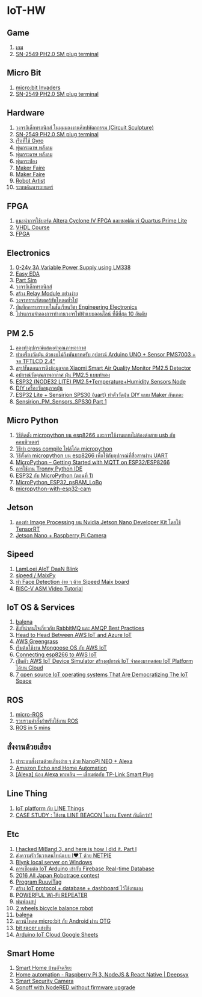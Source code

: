 # IoT-HW

<h2>Game </h2>
<ol>    
    <li> <a href="https://www.facebook.com/watch/?ref=saved&v=525164738004132/">เกม</a></li>    
    <li> <a href="https://www.mcucity.com/product/1797/sn-2549-ph2-0-sm-plug-terminal-spring-clamp-terminals-crimping-tool-crimping-pliers-for-d-sub-termin">SN-2549 PH2.0 SM plug terminal</a></li>        
</ol>  

<h2>Micro Bit </h2>
<ol>    
    <li> <a href="https://www.facebook.com/watch/?ref=saved&v=1081205105393593">micro:bit Invaders</a></li>    
    <li> <a href="https://www.mcucity.com/product/1797/sn-2549-ph2-0-sm-plug-terminal-spring-clamp-terminals-crimping-tool-crimping-pliers-for-d-sub-termin">SN-2549 PH2.0 SM plug terminal</a></li>        
</ol>  

<h2>Hardware </h2>
<ol>    
    <li> <a href="https://www.facebook.com/groups/arduino.thai/permalink/2156601164382649/">วงจรอิเล็กทรอนิกส์ ในมุมมองงานศิลปหัตถกรรม (Circuit Sculpture)</a></li>    
    <li> <a href="https://www.mcucity.com/product/1797/sn-2549-ph2-0-sm-plug-terminal-spring-clamp-terminals-crimping-tool-crimping-pliers-for-d-sub-termin">SN-2549 PH2.0 SM plug terminal</a></li>    
    <li> <a href="https://www.facebook.com/watch/?v=499418133841971&extid=GdilLd8bDxgOJGdq">เรือที่ใช้ Gyro</a></li>
    <li> <a href="https://www.facebook.com/shodelta/videos/875454352643763/">หุ่นกระดาษ พลังลม</a></li>       
    <li> <a href="https://www.facebook.com/watch/?ref=saved&v=10156983437809369">หุ่นกระดาษ พลังลม</a></li>     
    <li> <a href="https://www.facebook.com/maggiemok1011/videos/153545172194224/">หุ่นกระป๋อง</a></li>        
    <li> <a href="https://www.facebook.com/makerfairebangkok/posts/2044262732501534">Maker Faire</a></li>    
    <li> <a href="https://www.facebook.com/makerfairebangkok/posts/2044683895792751">Maker Faire</a></li>   
    <li> <a href="https://www.facebook.com/watch/?ref=saved&v=926309387820692">Robot Artist</a></li>       
    <li> <a href="https://www.facebook.com/watch/?ref=saved&v=323592642102831">ระบบค้นหารถยนตร์</a></li>     
</ol>  
    
<h2>FPGA </h2>
<ol>    
  <li> <a href="https://www.iot.eng.kmutnb.ac.th/pub/docs/2019/quartus_prime_lite_cyc4_leds/?fbclid=IwAR0ti6brRmTEv5hd_bp83x2aNc69f_NDDrtxD_VAkJ3FTYCalsh15DbqYDI">แนะนำการใช้บอร์ด Altera Cyclone IV FPGA และซอฟต์แวร์ Quartus Prime Lite </a></li>
  <li> <a href="http://narong.ece.engr.tu.ac.th/vhdl/">VHDL Course</a></li>
  <li> <a href="https://forfpgadesign.wordpress.com/2017/01/27/first-blog-post/">FPGA</a></li>    
</ol>

<h2>Electronics</h2>
<ol>   
  <li> <a href="https://circuitdigest.com/microcontroller-projects/0-24v-variable-dc-power-supply-using-arduino">0-24v 3A Variable Power Supply using LM338</a></li>
  <li> <a href="https://easyeda.com/editor">Easy EDA</a></li>  
  <li> <a href="https://www.partsim.com/simulator#">Part Sim</a></li>  
  <li> <a href="https://www.eanic.com/">วงจรอิเล็กทรอนิกส์</a></li>  
  <li> <a href="http://bungmus.blogspot.com/2017/02/relay-module-embedded-system-raspberry.html">สร้าง Relay Module อย่างง่าย</a></li>    
  <li> <a href="https://www.eanic.com/transistor-driver-load-circuits/">วงจรทรานซิสเตอร์ขับโหลดทั่วไป</a></li>   
  <li> <a href="https://www.youtube.com/watch?v=J36uCa7lgbk&fbclid=IwAR3-v3mjpETzhXHit9qfrP2XYC-CZQQwFV2oUj-Jt0n0FPzRl67QfEM-bQs">บันทึกการบรรยายในชั้นเรียนวิชา Engineering Electronics</a></li>   
  <li> <a href="http://www.ayarafun.com/2016/03/top-10-online-electronics-design-automation/">โปรแกรมจำลองการทำงานวงจรไฟฟ้าแบบออนไลน์ ที่ดีที่สุด 10 อันดับ</a></li>      
</ol>

<h2>PM 2.5</h2>
<ol>  
  <li> <a href="https://www.facebook.com/watch/?v=321373741824329">ลองทำอุปกรณ์แสดงค่าคุณภาพอากาศ</a></li> 
  <li> <a href="https://www.facebook.com/groups/arduino.thai/permalink/1847728288603273/">ทำเครื่องวัดฝุ่น ด้วยงบไม่ถึงพันบาทครับ อุปกรณ์ Arduino UNO + Sensor PMS7003 + จอ TFTLCD 2.4"</a></li> 
  <li> <a href="http://www.somkiat.cc/pm2-5-from-xiaomi-smart-air-quality/?fbclid=IwAR2myiB8lZQIhtBpWSxrJxC8h918P_mncsxFCUju7V3vJ3QTWY951Npg0tA">
สรุปขั้นตอนการดึงข้อมูลจาก Xiaomi Smart Air Quality Monitor PM2.5 Detector</a></li> 
  <li> <a href="http://www.ayarafun.com/2019/02/how-to-diy-pm25-meter/?fbclid=IwAR0mEAbw7x09bdfYUnPjcRChrw63yG20oMhBY9oaF0z7G6u8gVmv1iAfP6w">อุปกรณ์วัดคุณภาพอากาศ ฝุ่น PM2.5 แบบทำเอง</a></li> 
  <li> <a href="http://ton.packetlove.com/blog/iot/esp32-node32-lite-pm25-temperature-humidity-sensors-node.html?fbclid=IwAR3NP8TCJTlOGMdW6r3coPccg-paZZ3VsxhCWpdJGipDmNORVSf2177zH-Q">ESP32 (NODE32 LITE) PM2.5+Temperature+Humidity Sensors Node</a></li> 
  <li> <a href="https://www.facebook.com/notes/cyberk-kob/diy-%E0%B9%80%E0%B8%84%E0%B8%A3%E0%B8%B7%E0%B9%88%E0%B8%AD%E0%B8%87%E0%B8%A7%E0%B8%B1%E0%B8%94%E0%B8%AD%E0%B8%99%E0%B8%B8%E0%B8%A0%E0%B8%B2%E0%B8%84%E0%B8%9D%E0%B8%B8%E0%B9%88%E0%B8%99/2481885388520506/">DIY เครื่องวัดอนุภาคฝุ่น</a></li> 
  <li> <a href="https://jackrobotics.me/esp32-lite-sensirion-sps30-uart-%E0%B8%97%E0%B8%B3%E0%B8%95%E0%B8%B1%E0%B8%A7%E0%B8%A7%E0%B8%B1%E0%B8%94%E0%B8%9D%E0%B8%B8%E0%B9%88%E0%B8%99-diy-%E0%B9%81%E0%B8%9A%E0%B8%9A-maker-%E0%B8%81%E0%B8%B1%E0%B8%99%E0%B9%80%E0%B8%96%E0%B8%AD%E0%B8%B0-cbeaba5fbcf5">ESP32 Lite + Sensirion SPS30 {uart} ทำตัววัดฝุ่น DIY แบบ Maker กันเถอะ</a></li> 
  <li> <a href="https://medium.com/@waratep/sensirion-pm-sensors-sps30-edf7e966734d">Sensirion_PM_Sensors_SPS30 Part 1</a></li> 
</ol>

<h2>Micro Python</h2>
<ol>  
  <li> <a href="https://medium.com/@aid402/%E0%B8%A7%E0%B8%B4%E0%B8%98%E0%B8%B5%E0%B8%95%E0%B8%B4%E0%B8%94%E0%B8%95%E0%B8%B1%E0%B9%89%E0%B8%87-micropython-%E0%B8%9A%E0%B8%99-esp8266-%E0%B9%81%E0%B8%A5%E0%B8%B0%E0%B8%81%E0%B8%B2%E0%B8%A3%E0%B9%83%E0%B8%8A%E0%B9%89%E0%B8%87%E0%B8%B2%E0%B8%99%E0%B9%81%E0%B8%9A%E0%B8%9A%E0%B9%84%E0%B8%A1%E0%B9%88%E0%B8%95%E0%B9%89%E0%B8%AD%E0%B8%87%E0%B8%95%E0%B9%88%E0%B8%AD%E0%B8%AA%E0%B8%B2%E0%B8%A2-usb-%E0%B8%81%E0%B8%B1%E0%B8%9A%E0%B8%84%E0%B8%AD%E0%B8%A1%E0%B8%9E%E0%B8%B4%E0%B8%A7%E0%B9%80%E0%B8%95%E0%B8%AD%E0%B8%A3%E0%B9%8C-d3de7b380777">วิธีติดตั้ง micropython บน esp8266 และการใช้งานแบบไม่ต้องต่อสาย usb กับคอมพิวเตอร์</a></li> 
  <li> <a href="https://medium.com/@aid402/%E0%B8%A7%E0%B8%B4%E0%B8%98%E0%B8%B5%E0%B8%97%E0%B8%B3-cross-compile-%E0%B9%84%E0%B8%9F%E0%B8%A5%E0%B9%8C%E0%B9%82%E0%B8%84%E0%B9%89%E0%B8%94-micropython-e57f61ab60b3">วิธีทำ cross compile ไฟล์โค้ด micropython</a></li> 
  <li> <a href="https://medium.com/@aid402/%E0%B8%A7%E0%B8%B4%E0%B8%98%E0%B8%B5%E0%B8%95%E0%B8%B1%E0%B9%89%E0%B8%87%E0%B8%84%E0%B9%88%E0%B8%B2-micropython-%E0%B8%9A%E0%B8%99-esp8266-%E0%B9%83%E0%B8%AB%E0%B9%89%E0%B9%83%E0%B8%8A%E0%B9%89%E0%B8%81%E0%B8%B1%E0%B8%9A%E0%B8%AD%E0%B8%B8%E0%B8%9B%E0%B8%81%E0%B8%A3%E0%B8%93%E0%B9%8C%E0%B8%97%E0%B8%B5%E0%B9%88%E0%B8%AA%E0%B8%B7%E0%B9%88%E0%B8%AD%E0%B8%AA%E0%B8%B2%E0%B8%A3%E0%B8%9C%E0%B9%88%E0%B8%B2%E0%B8%99-uart-%E0%B9%84%E0%B8%94%E0%B9%89-59e7e41d5a94">วิธีตั้งค่า micropython บน esp8266 เพื่อใช้กับอุปกรณ์ที่สื่อสารผ่าน UART</a></li> 
  <li> <a href="https://randomnerdtutorials.com/micropython-mqtt-esp32-esp8266/?fbclid=IwAR1W9NRXAzz1v2xAu___XI1HRw4ZB6suMHwYmvNOERDXpNBWvNVrt3Ymn1g">MicroPython – Getting Started with MQTT on ESP32/ESP8266</a></li>     
  <li> <a href="https://www.facebook.com/groups/109676182999340/permalink/329573194342970/">การใช้งาน Tronny Python IDE</a></li> 
  <li> <a href="https://medium.com/@apisake/esp32-%E0%B8%81%E0%B8%B1%E0%B8%9A-micropython-%E0%B8%95%E0%B8%AD%E0%B8%99%E0%B8%97%E0%B8%B5%E0%B9%88-1-7ad1a6f0fe8e">ESP32 กับ MicroPython (ตอนที่ 1)</a></li> 
  <li> <a href="https://github.com/loboris/MicroPython_ESP32_psRAM_LoBo?fbclid=IwAR1tLrbSQBzQ2A2uBDO4ZH4NnbhIQKLdOeSzgK6cNN9KeSuirbShLDUcqZo">MicroPython_ESP32_psRAM_LoBo</a></li> 
  <li> <a href="https://github.com/tsaarni/micropython-with-esp32-cam?fbclid=IwAR1VqPAP2HiZujyiq2OuckWN-wDxz2wRKrvRbIrQbKKVqhY0YOUFJLOaqMo">
micropython-with-esp32-cam </a></li>         
</ol>    

<h2>Jetson</h2>
<ol>  
  <li> <a href="https://medium.com/@dnjooiopa/%E0%B8%A5%E0%B8%AD%E0%B8%87%E0%B8%97%E0%B8%B3-ai-%E0%B9%81%E0%B8%A5%E0%B8%B0-image-processing-%E0%B8%9A%E0%B8%99-nvidia-jetson-nano-developer-kit-%E0%B9%82%E0%B8%94%E0%B8%A2%E0%B9%83%E0%B8%8A%E0%B9%89-tensorrt-b212546b8ec1">ลองทำ Image Processing บน Nvidia Jetson Nano Developer Kit โดยใช้ TensorRT</a></li>   
  <li> <a href="https://www.jetsonhacks.com/2019/04/02/jetson-nano-raspberry-pi-camera/?fbclid=IwAR2Bwlnb8C5hwj1p80pP6zL5Q9CQfU5SAKmSAEJf4VZ78FkkhVZ1tOzgyU4">Jetson Nano + Raspberry Pi Camera</a></li>     
</ol>

<h2>Sipeed</h2>
<ol>  
    <li> <a href="https://medium.com/@lamloei.com/lamloei-aiot-daan-blink-317970ac8a61">LamLoei AIoT DaaN Blink</a></li>   
    <li> <a href="https://github.com/sipeed/MaixPy?fbclid=IwAR03uLcQRzAnuxw0RrRLKa82ILN4w1ALSOO9745UNREp7WaYDBGQbiHzDx0"> sipeed /
MaixPy </a></li>   
    <li> <a href="https://medium.com/chiang-mai-maker-club/%E0%B8%97%E0%B8%B3-face-detection-%E0%B8%87%E0%B9%88%E0%B8%B2%E0%B8%A2-%E0%B9%86-%E0%B8%94%E0%B9%89%E0%B8%A7%E0%B8%A2-sipeed-maix-board-a135f5a57af9">ทำ Face Detection ง่าย ๆ ด้วย Sipeed Maix board</a></li>   
    <li> <a href="https://docs.platformio.org/en/latest/tutorials/riscv/riscv_asm_video_tutorial.html?fbclid=IwAR114ucoJoCZ0pbPI4i7duaARK9rer37USEWq_SNBqNdUtPHTKIFxK6clS0">RISC-V ASM Video Tutorial</a></li>       
</ol>

<h2>IoT OS & Services</h2>
<ol>  
    <li> <a href="https://www.balena.io/what-is-balena/">balena</a></li>   
    <li> <a href="https://medium.com/iamgoangle/%E0%B8%AA%E0%B8%B4%E0%B9%88%E0%B8%87%E0%B8%97%E0%B8%B5%E0%B9%88%E0%B8%99%E0%B9%88%E0%B8%B2%E0%B8%AA%E0%B8%99%E0%B9%83%E0%B8%88%E0%B9%80%E0%B8%81%E0%B8%B5%E0%B9%88%E0%B8%A2%E0%B8%A7%E0%B8%81%E0%B8%B1%E0%B8%9A-rabbitmq-%E0%B9%81%E0%B8%A5%E0%B8%B0-amqp-best-practices-108f6076c330">สิ่งที่น่าสนใจเกี่ยวกับ RabbitMQ และ AMQP Best Practices</a></li>  
    <li> <a href="https://www.hackster.io/osman1853277/head-to-head-between-aws-iot-and-azure-iot-5bc777?fbclid=IwAR3gw8tXS5TOfSybF66GbPbbXdaxB8Op7EiSv9dnUFLJ7IQ_Uxy6bUQtB6I">Head to Head Between AWS IoT and Azure IoT</a></li>   
    <li> <a href="https://aws.amazon.com/th/blogs/aws/aws-greengrass-run-aws-lambda-functions-on-connected-devices/">AWS Greengrass</a></li>      
    <li> <a href="https://medium.com/mmp-li/mongoose-os-aws-iot-esp32-d56346b9b83b">เริ่มต้นใช้งาน Mongoose OS กับ AWS IoT</a></li>     
    <li> <a href="https://stackoverflow.com/questions/40378582/connecting-esp8266-to-aws-iot">Connecting esp8266 to AWS IoT</a></li>         
    <li> <a href="https://www.techtalkthai.com/aws-iot-device-simulator-is-announced/">เปิดตัว AWS IoT Device Simulator สร้างอุปกรณ์ IoT จำลองมาทดสอบ IoT Platform ได้บน Cloud</a></li>    
    <li> <a href="https://www.electronicsforu.com/resources/7-open-source-iot-operating-systems-democratizing-iot-space?utm_source=eotpage&utm_medium=eotpage&utm_campaign=eotpage&utm_content=eotposts">7 open source IoT operating systems That Are Democratizing The IoT Space</a></li>        
</ol>

<h2>ROS</h2>
<ol>  
  <li> <a href="https://micro-ros.github.io/?fbclid=IwAR3F0PnE9BaFCK8OzItoW-mIu2tz2p9V6sDIBBLHz6nzyrW_hYCcJ-rxJA0">micro-ROS</a></li> 
  <li> <a href="https://www.facebook.com/groups/thai.ros/permalink/1863601527064682/">รวบรวมคำสั่งสำหรับใช้งาน ROS</a></li> 
  <li> <a href="https://www.theconstructsim.com/ros-5-mins-039-setup-bash-setup-sh/?fbclid=IwAR1fyARgEeL5mWExTqgpD50MZsaEMX7PvbMKCmcKErlaqOQJn_q3CyfjywE">ROS in 5 mins</a></li>   
</ol>

<h2>สั่งงานด้วยเสียง</h2>
<ol>   
    <li> <a href="https://www.ioxhop.com/article/51/%E0%B8%97%E0%B8%B3%E0%B8%A3%E0%B8%B0%E0%B8%9A%E0%B8%9A%E0%B8%AA%E0%B8%B1%E0%B9%88%E0%B8%87%E0%B8%87%E0%B8%B2%E0%B8%99%E0%B8%94%E0%B9%89%E0%B8%A7%E0%B8%A2%E0%B9%80%E0%B8%AA%E0%B8%B5%E0%B8%A2%E0%B8%87%E0%B8%87%E0%B9%88%E0%B8%B2%E0%B8%A2-%E0%B9%86-%E0%B8%94%E0%B9%89%E0%B8%A7%E0%B8%A2-nanopi-neo-alexa">ทำระบบสั่งงานด้วยเสียงง่าย ๆ ด้วย NanoPi NEO + Alexa</a></li>  
    <li> <a href="http://www.makermusings.com/2015/07/13/amazon-echo-and-home-automation/">Amazon Echo and Home Automation</a></li>   
    <li> <a href="https://medium.com/sathittham/alexa-%E0%B8%99%E0%B9%89%E0%B8%AD%E0%B8%87-alexa-%E0%B8%9E%E0%B8%B2%E0%B9%80%E0%B8%9E%E0%B8%A5%E0%B8%B4%E0%B8%99-%E0%B9%80%E0%B8%8A%E0%B8%B7%E0%B9%88%E0%B8%AD%E0%B8%A1%E0%B8%95%E0%B9%88%E0%B8%AD%E0%B8%81%E0%B8%B1%E0%B8%9A-tp-link-smart-plug-c143c0f2168b#.hzk0djbxx">[Alexa] น้อง Alexa พาเพลิน — เชื่อมต่อกับ TP-Link Smart Plug</a></li>     
</ol>

<h2>Line Thing</h2>
<ol>  
    <li> <a href="https://medium.com/@benz20003/iot-platform-%E0%B8%81%E0%B8%B1%E0%B8%9A-line-things-e3ca439a74f3">IoT platform กับ LINE Things</a></li>   
    <li> <a href="https://medium.com/@abandon.cat/case-study-%E0%B9%83%E0%B8%8A%E0%B9%89%E0%B8%87%E0%B8%B2%E0%B8%99-line-beacon-%E0%B9%83%E0%B8%99%E0%B8%87%E0%B8%B2%E0%B8%99-event-%E0%B8%81%E0%B8%B1%E0%B8%99%E0%B8%94%E0%B8%B5%E0%B8%81%E0%B8%A7%E0%B9%88%E0%B8%B2-5b3e6fdbff23">CASE STUDY : ใช้งาน LINE BEACON ในงาน Event กันดีกว่า!!</a></li>     
</ol>  

<h2>Etc</h2>
<ol>   
  <li> <a href="https://medium.com/@yogeshojha/i-hacked-xiaomi-miband-3-and-here-is-how-i-did-it-43d68c272391">I hacked MiBand 3, and here is how I did it. Part I</a></li>   
    <li> <a href="https://medium.com/@chaveeissariyapat/%E0%B8%AA%E0%B9%88%E0%B8%87%E0%B8%84%E0%B8%A7%E0%B8%B2%E0%B8%A1%E0%B8%A3%E0%B8%B1%E0%B8%81%E0%B8%A7%E0%B8%B1%E0%B8%99%E0%B8%A7%E0%B8%B2%E0%B9%80%E0%B8%A5%E0%B8%99%E0%B9%84%E0%B8%97%E0%B8%99%E0%B9%8C%E0%B9%81%E0%B8%9A%E0%B8%9A-i-t-%E0%B8%94%E0%B9%89%E0%B8%A7%E0%B8%A2-netpie-98b6e12c88e2#.dwjdw87wk">ส่งความรักวันวาเลนไทน์แบบ I❤T ด้วย NETPIE</a></li>   
    <li> <a href="https://medium.com/@supotsaeea/blynk-local-server-on-windows-d1101bd8bea6">Blynk local server on Windows</a></li>   
    <li> <a href="http://www.daydev.com/iot/iot-arduino-with-firebase-real-time-database.html">การเชื่อมต่อ IoT Arduino เข้ากับ Firebase Real-time Database</a></li>     
    <li> <a href="https://www.youtube.com/watch?v=BPMBZBk7qQE&fbclid=IwAR16q8mHaPQw7A37wDc3C_ziXUd6IrGs3ZXBDl2Xs66cgWp-AYbM9_BU-Fs">2016 All Japan Robotrace contest</a></li>   
    <li> <a href="https://lab.ruuvi.com/espruino?fbclid=IwAR0THP0YfCMcRGZ7TtzpbcYM8tezbalEHaa_3bkTEd9uJGPqEAhYysqNfXc">Program RuuviTag</a></li>   
    <li> <a href="http://code.isaranu.com/node/2017/nodejs-iot-simple-protocol-dashboard.php">สร้าง IoT protocol + database + dashboard ไว้ใช้งานเอง</a></li>       
    <li> <a href="https://www.instructables.com/id/POWERFUL-Wi-Fi-REPEATER-NODE-MCU/">POWERFUL Wi-Fi REPEATER</a></li>       
    <li> <a href="https://www.facebook.com/watch/?v=818963711813144">พ่นฟองสบู่</a></li>       
    <li> <a href="https://www.facebook.com/watch/?v=518971445281045">2 wheels bicycle balance robot</a></li>           
    <li> <a href="https://www.balena.io/what-is-balena/">balena</a></li>    
    <li> <a href="https://medium.com/@kritsadaj/%E0%B8%94%E0%B8%B2%E0%B8%A7%E0%B8%99%E0%B9%8C%E0%B9%82%E0%B8%AB%E0%B8%A5%E0%B8%94-micro-bit-%E0%B8%81%E0%B8%B1%E0%B8%9A-android-%E0%B8%9C%E0%B9%88%E0%B8%B2%E0%B8%99-otg-925e8ae764d3">ดาวน์โหลด micro:bit กับ Android ผ่าน OTG</a></li>         
    <li> <a href="https://www.facebook.com/vsupacha.engrtu/videos/2252234894871213/">bit racer แข่งขัน</a></li>          
    <li> <a href="https://create.arduino.cc/projecthub/Arduino_Genuino/arduino-iot-cloud-google-sheets-integration-71b6bc?fbclid=IwAR0eLWiIV3x6JWIv_DA8wZXnS8h_9ilMNc98-VnIEIaezUNQwMVod11a4Zc">Arduino IoT Cloud Google Sheets</a></li>         
</ol>

<h2>Smart Home</h2>
<ol>  
    <li> <a href="http://news.ch3thailand.com/economy/45372">Smart Home บ้านอัจฉริยะ</a></li>   
    <li> <a href="https://www.youtube.com/watch?v=wh0OoLUTeM8">Home automation - Raspberry Pi 3, NodeJS & React Native | Deepsyx</a></li>   
    <li> <a href="https://www.hackster.io/hackershack/smart-security-camera-90d7bd">Smart Security Camera</a></li>       
    <li> <a href="https://medium.com/@supotsaeea/sonoff-with-nodered-without-firmware-upgrade-10ed3e33466d">Sonoff with NodeRED without firmware upgrade</a></li>         
</ol>  

